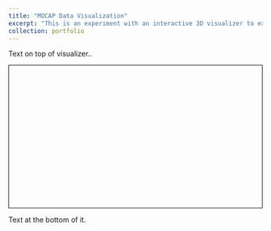 ```yaml
---
title: "MOCAP Data Visualization"
excerpt: "This is an experiment with an interactive 3D visualizer to explore musical perfomance MOCAP data. <br/><img src='/images/tube3D.png'>"
collection: portfolio
---
```

Text on top of visualizer..

<script src="https://cdnjs.cloudflare.com/ajax/libs/three.js/r128/three.js"></script>
<script src="https://cdnjs.cloudflare.com/ajax/libs/dat-gui/0.7.7/dat.gui.min.js"></script>
<script src="/assets/js/OBJLoader.js"></script>
<script src="/assets/js/OrbitControls.js"></script>


<div class='threejs'>
  <div id="cube" style="border:1px solid black;">
    <div id="param" class="dat-gui">
    </div>
  </div>
</div>

<style>
.threejs {
  position: relative;
  width: 100%;
  padding-top: 56.25%; /* 16:9 aspect ratio */
}

.threejs > * {
  position: absolute;
  top: 0;
  bottom: 0;
  left: 0;
  right: 0;
}


</style>



<script src="/assets/js/cube.js"></script>



Text at the bottom of it.